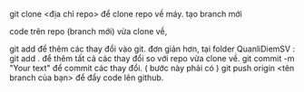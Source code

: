 git clone <địa chỉ repo> để clone repo về máy. 
tạo branch mới

code trên repo (branch mới) vừa clone về, 

git add <file> để  thêm các thay đổi vào git.
đơn giản hơn, tại folder QuanliDiemSV : git add . 
để thêm tất cả các thay đổi so với repo vừa clone về.
git commit -m "Your text" để commit các thay đổi. ( bước này phải có )
git push origin <tên branch của bạn> để đẩy code lên github.